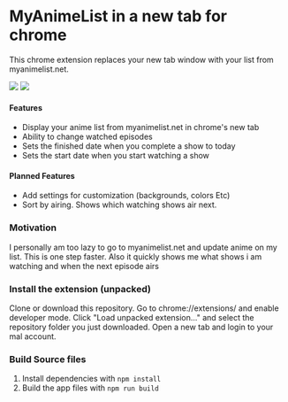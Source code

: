 # MyAnimeList in a new tab for chrome

This chrome extension replaces your new tab window with your list from myanimelist.net.

![](https://i.imgur.com/DNrvK40.jpg)
![](https://i.imgur.com/Z3pIVbM.jpg)

#### Features
- Display your anime list from myanimelist.net in chrome's new tab
- Ability to change watched episodes
- Sets the finished date when you complete a show to today
- Sets the start date when you start watching a show

#### Planned Features
- Add settings for customization (backgrounds, colors Etc)
- Sort by airing. Shows which watching shows air next.

### Motivation
I personally am too lazy to go to myanimelist.net and update anime on my list. This is one step faster. Also it quickly shows me what shows i am watching and when the next episode airs

### Install the extension (unpacked)

Clone or download this repository. Go to chrome://extensions/ and enable developer mode. Click "Load unpacked extension..." and select the repository folder you just downloaded. Open a new tab and login to your mal account.

### Build Source files

1. Install dependencies with `npm install`
2. Build the app files with `npm run build`

